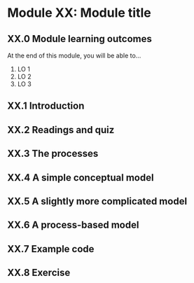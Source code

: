 
# Module XX: Module title

## XX.0 Module learning outcomes
At the end of this module, you will be able to...
1. LO 1
2. LO 2
3. LO 3

## XX.1 Introduction


## XX.2 Readings and quiz


## XX.3 The processes


## XX.4 A simple conceptual model


## XX.5 A slightly more complicated model


## XX.6 A process-based model


## XX.7 Example code


## XX.8 Exercise
